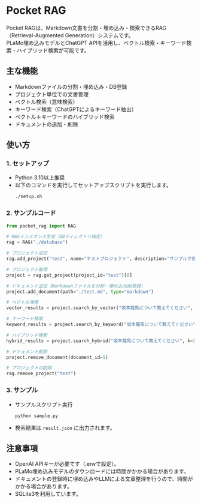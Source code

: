 # Pocket RAG

Pocket RAGは、Markdown文書を分割・埋め込み・検索できるRAG（Retrieval-Augmented Generation）システムです。  
PLaMo埋め込みモデルとChatGPT APIを活用し、ベクトル検索・キーワード検索・ハイブリッド検索が可能です。

## 主な機能

- Markdownファイルの分割・埋め込み・DB登録
- プロジェクト単位での文書管理
- ベクトル検索（意味検索）
- キーワード検索（ChatGPTによるキーワード抽出）
- ベクトル＋キーワードのハイブリッド検索
- ドキュメントの追加・削除

## 使い方

### 1. セットアップ

- Python 3.10以上推奨
- 以下のコマンドを実行してセットアップスクリプトを実行します。
  ```bash
  ./setup.sh
  ```

### 2. サンプルコード

```python
from pocket_rag import RAG

# RAGインスタンス生成（DBディレクトリ指定）
rag = RAG("./database")

# プロジェクト追加
rag.add_project("test", name="テストプロジェクト", description="サンプルで使用するテストプロジェクトです。")

# プロジェクト取得
project = rag.get_project(project_id="test")[0]

# ドキュメント追加（Markdownファイルを分割・埋め込みDB登録）
project.add_document(path="./test.md", type="markdown")

# ベクトル検索
vector_results = project.search_by_vector("坂本龍馬について教えてください", k=3)

# キーワード検索
keyword_results = project.search_by_keyword("坂本龍馬について教えてください")

# ハイブリッド検索
hybrid_results = project.search_hybrid("坂本龍馬について教えてください", k=3)

# ドキュメント削除
project.remove_document(document_id=1)

# プロジェクトの削除
rag.remove_project("test")
```

### 3. サンプル

- サンプルスクリプト実行
  ```
  python sample.py
  ```

- 検索結果は `result.json` に出力されます。

## 注意事項

- OpenAI APIキーが必要です（.envで設定）。
- PLaMo埋め込みモデルのダウンロードには時間がかかる場合があります。
- ドキュメントの登録時に埋め込みやLLMによる文章整理を行うので、時間がかかる場合があります。
- SQLite3を利用しています。